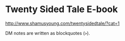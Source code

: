 # Twenty Sided Tale E-book

http://www.shamusyoung.com/twentysidedtale/?cat=1

DM notes are written as blockquotes (`>`).
